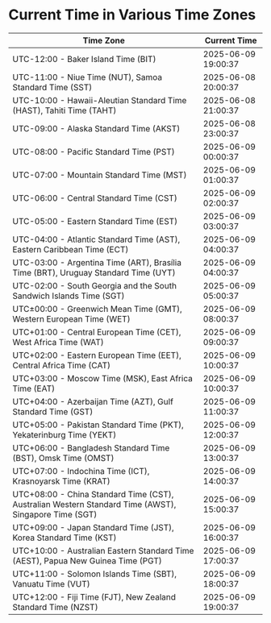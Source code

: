 # Current Time in Various Time Zones

| Time Zone | Current Time |
|-----------|--------------|
| UTC-12:00 - Baker Island Time (BIT) | 2025-06-09 19:00:37 |
| UTC-11:00 - Niue Time (NUT), Samoa Standard Time (SST) | 2025-06-08 20:00:37 |
| UTC-10:00 - Hawaii-Aleutian Standard Time (HAST), Tahiti Time (TAHT) | 2025-06-08 21:00:37 |
| UTC-09:00 - Alaska Standard Time (AKST) | 2025-06-08 23:00:37 |
| UTC-08:00 - Pacific Standard Time (PST) | 2025-06-09 00:00:37 |
| UTC-07:00 - Mountain Standard Time (MST) | 2025-06-09 01:00:37 |
| UTC-06:00 - Central Standard Time (CST) | 2025-06-09 02:00:37 |
| UTC-05:00 - Eastern Standard Time (EST) | 2025-06-09 03:00:37 |
| UTC-04:00 - Atlantic Standard Time (AST), Eastern Caribbean Time (ECT) | 2025-06-09 04:00:37 |
| UTC-03:00 - Argentina Time (ART), Brasília Time (BRT), Uruguay Standard Time (UYT) | 2025-06-09 04:00:37 |
| UTC-02:00 - South Georgia and the South Sandwich Islands Time (SGT) | 2025-06-09 05:00:37 |
| UTC±00:00 - Greenwich Mean Time (GMT), Western European Time (WET) | 2025-06-09 08:00:37 |
| UTC+01:00 - Central European Time (CET), West Africa Time (WAT) | 2025-06-09 09:00:37 |
| UTC+02:00 - Eastern European Time (EET), Central Africa Time (CAT) | 2025-06-09 10:00:37 |
| UTC+03:00 - Moscow Time (MSK), East Africa Time (EAT) | 2025-06-09 10:00:37 |
| UTC+04:00 - Azerbaijan Time (AZT), Gulf Standard Time (GST) | 2025-06-09 11:00:37 |
| UTC+05:00 - Pakistan Standard Time (PKT), Yekaterinburg Time (YEKT) | 2025-06-09 12:00:37 |
| UTC+06:00 - Bangladesh Standard Time (BST), Omsk Time (OMST) | 2025-06-09 13:00:37 |
| UTC+07:00 - Indochina Time (ICT), Krasnoyarsk Time (KRAT) | 2025-06-09 14:00:37 |
| UTC+08:00 - China Standard Time (CST), Australian Western Standard Time (AWST), Singapore Time (SGT) | 2025-06-09 15:00:37 |
| UTC+09:00 - Japan Standard Time (JST), Korea Standard Time (KST) | 2025-06-09 16:00:37 |
| UTC+10:00 - Australian Eastern Standard Time (AEST), Papua New Guinea Time (PGT) | 2025-06-09 17:00:37 |
| UTC+11:00 - Solomon Islands Time (SBT), Vanuatu Time (VUT) | 2025-06-09 18:00:37 |
| UTC+12:00 - Fiji Time (FJT), New Zealand Standard Time (NZST) | 2025-06-09 19:00:37 |
